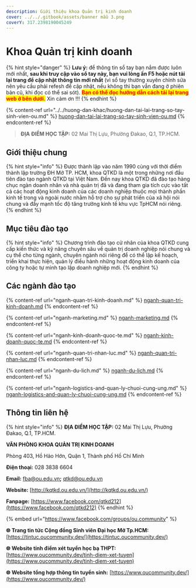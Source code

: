 ```yaml
---
description: Giới thiệu khoa Quản trị kinh doanh
cover: ../../.gitbook/assets/banner mẫu 3.png
coverY: 317.2398190045249
---
```


# Khoa Quản trị kinh doanh

{% hint style="danger" %}
**Lưu ý:** để thông tin sổ tay bạn nắm được luôn mới nhất, **sau khi truy cập vào sổ tay này, bạn vui lòng ấn F5 hoặc nút tải lại trang để cập nhật thông tin mới nhất** (vì sổ tay thường xuyên chỉnh sửa nên yêu cầu phải refesh để cập nhật, nếu không thì bạn vẫn đang ở phiên bản cũ, khi đọc có thể sai sót). <mark style="color:red;">**Bạn có thể đọc hướng dẫn cách tải lại trang web ở bên dưới.**</mark> Xin cảm ơn !!!
{% endhint %}

{% content-ref url="../../huong-dan-khac/huong-dan-tai-lai-trang-so-tay-sinh-vien-ou.md" %}
[huong-dan-tai-lai-trang-so-tay-sinh-vien-ou.md](../../huong-dan-khac/huong-dan-tai-lai-trang-so-tay-sinh-vien-ou.md)
{% endcontent-ref %}

> **ĐỊA ĐIỂM HỌC TẬP:** 02 Mai Thị Lựu, Phường Đakao, Q.1, TP.HCM.

## **Giới thiệu chung**

{% hint style="info" %}
Được thành lập vào năm 1990 cùng với thời điểm thành lập trường ĐH Mở TP. HCM, khoa QTKD là một trong những nơi đầu tiên đào tạo ngành QTKD tại Việt Nam. Đến nay khoa QTKD đã đào tạo hàng chục ngàn doanh nhân và nhà quản trị đã và đang tham gia tích cực vào tất cả các hoạt động kinh doanh của các doanh nghiệp thuộc mọi thành phần kinh tế trong và ngoài nước nhằm hỗ trợ cho sự phát triển của xã hội nói chung và đẩy mạnh tốc độ tăng trưởng kinh tế khu vực TpHCM nói riêng.
{% endhint %}

## Mục tiêu đào tạo

{% hint style="info" %}
Chương trình đào tạo cử nhân của khoa QTKD cung cấp kiến thức và kỹ năng chuyên sâu về quản trị doanh nghiệp nói chung và cụ thể cho từng ngành, chuyên ngành nói riêng để có thể lập kế hoạch, triển khai thực hiện, quản lý điều hành những hoạt động kinh doanh của công ty hoặc tự mình tạo lập doanh nghiệp mới.
{% endhint %}

## Các ngành đào tạo

{% content-ref url="nganh-quan-tri-kinh-doanh.md" %}
[nganh-quan-tri-kinh-doanh.md](nganh-quan-tri-kinh-doanh.md)
{% endcontent-ref %}

{% content-ref url="nganh-marketing.md" %}
[nganh-marketing.md](nganh-marketing.md)
{% endcontent-ref %}

{% content-ref url="nganh-kinh-doanh-quoc-te.md" %}
[nganh-kinh-doanh-quoc-te.md](nganh-kinh-doanh-quoc-te.md)
{% endcontent-ref %}

{% content-ref url="nganh-quan-tri-nhan-luc.md" %}
[nganh-quan-tri-nhan-luc.md](nganh-quan-tri-nhan-luc.md)
{% endcontent-ref %}

{% content-ref url="nganh-du-lich.md" %}
[nganh-du-lich.md](nganh-du-lich.md)
{% endcontent-ref %}

{% content-ref url="nganh-logistics-and-quan-ly-chuoi-cung-ung.md" %}
[nganh-logistics-and-quan-ly-chuoi-cung-ung.md](nganh-logistics-and-quan-ly-chuoi-cung-ung.md)
{% endcontent-ref %}

## Thông tin liên hệ

{% hint style="info" %}
**ĐỊA ĐIỂM HỌC TẬP:** 02 Mai Thị Lựu, Phường Đakao, Q.1, TP.HCM.

**VĂN PHÒNG KHOA QUẢN TRỊ KINH DOANH**

Phòng 403, Hồ Hảo Hớn, Quận 1, Thành phố Hồ Chí Minh

**Điện thoại:** 028 3838 6604

**Email:** [fba@ou.edu.vn](mailto:fba@ou.edu.vn)**;** qtkd@ou.edu.vn

**Website:** [http://kqtkd.ou.edu.vn/](http://kqtkd.ou.edu.vn/)

**Fanpage:** [https://www.facebook.com/qtkd212](https://www.facebook.com/qtkd212)
{% endhint %}

{% embed url="https://www.facebook.com/groups/ou.community" %}

**🌐** **Trang tin tức Cộng đồng Sinh viên Đại học Mở Tp.HCM:** [https://tintuc.oucommunity.dev/](https://tintuc.oucommunity.dev/)

**🌐** **Website tính điểm xét tuyển học bạ THPT:** [https://www.oucommunity.dev/tinh-diem-xet-tuyen](https://www.oucommunity.dev/tinh-diem-xet-tuyen)

**🌐** **Website tổng hợp thông tin tuyển sinh:** [https://www.oucommunity.dev/](https://www.oucommunity.dev/)
